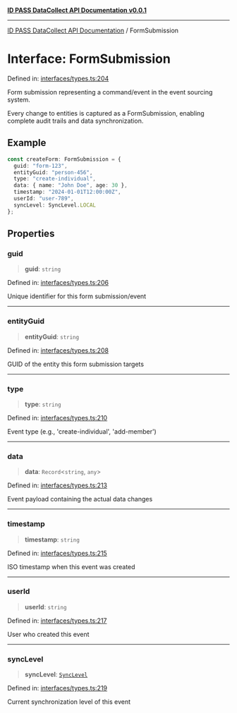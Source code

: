 [**ID PASS DataCollect API Documentation v0.0.1**](../README.md)

***

[ID PASS DataCollect API Documentation](../globals.md) / FormSubmission

# Interface: FormSubmission

Defined in: [interfaces/types.ts:204](https://github.com/idpass/idpass-data-collect/blob/main/packages/datacollect/src/interfaces/types.ts#L204)

Form submission representing a command/event in the event sourcing system.

Every change to entities is captured as a FormSubmission, enabling complete
audit trails and data synchronization.

## Example

```typescript
const createForm: FormSubmission = {
  guid: "form-123",
  entityGuid: "person-456",
  type: "create-individual",
  data: { name: "John Doe", age: 30 },
  timestamp: "2024-01-01T12:00:00Z",
  userId: "user-789",
  syncLevel: SyncLevel.LOCAL
};
```

## Properties

### guid

> **guid**: `string`

Defined in: [interfaces/types.ts:206](https://github.com/idpass/idpass-data-collect/blob/main/packages/datacollect/src/interfaces/types.ts#L206)

Unique identifier for this form submission/event

***

### entityGuid

> **entityGuid**: `string`

Defined in: [interfaces/types.ts:208](https://github.com/idpass/idpass-data-collect/blob/main/packages/datacollect/src/interfaces/types.ts#L208)

GUID of the entity this form submission targets

***

### type

> **type**: `string`

Defined in: [interfaces/types.ts:210](https://github.com/idpass/idpass-data-collect/blob/main/packages/datacollect/src/interfaces/types.ts#L210)

Event type (e.g., 'create-individual', 'add-member')

***

### data

> **data**: `Record`\<`string`, `any`\>

Defined in: [interfaces/types.ts:213](https://github.com/idpass/idpass-data-collect/blob/main/packages/datacollect/src/interfaces/types.ts#L213)

Event payload containing the actual data changes

***

### timestamp

> **timestamp**: `string`

Defined in: [interfaces/types.ts:215](https://github.com/idpass/idpass-data-collect/blob/main/packages/datacollect/src/interfaces/types.ts#L215)

ISO timestamp when this event was created

***

### userId

> **userId**: `string`

Defined in: [interfaces/types.ts:217](https://github.com/idpass/idpass-data-collect/blob/main/packages/datacollect/src/interfaces/types.ts#L217)

User who created this event

***

### syncLevel

> **syncLevel**: [`SyncLevel`](../enumerations/SyncLevel.md)

Defined in: [interfaces/types.ts:219](https://github.com/idpass/idpass-data-collect/blob/main/packages/datacollect/src/interfaces/types.ts#L219)

Current synchronization level of this event

